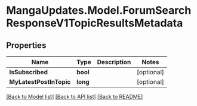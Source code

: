 # MangaUpdates.Model.ForumSearchResponseV1TopicResultsMetadata

## Properties

Name | Type | Description | Notes
------------ | ------------- | ------------- | -------------
**IsSubscribed** | **bool** |  | [optional] 
**MyLatestPostInTopic** | **long** |  | [optional] 

[[Back to Model list]](../README.md#documentation-for-models) [[Back to API list]](../README.md#documentation-for-api-endpoints) [[Back to README]](../README.md)

